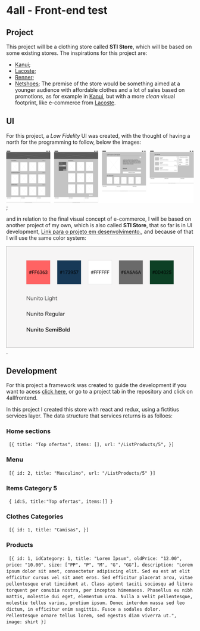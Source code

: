# 4all - Front-end test

## Project

This project will be a clothing store called **STI Store**, which will be based on some existing stores.
The inspirations for this project are:

- [Kanui](https://www.kanui.com.br/);
- [Lacoste](https://www.lacoste.com/br/);
- [Renner](https://www.lojasrenner.com.br/);
- [Netshoes](https://www.netshoes.com.br/);
  The premise of the store would be something aimed at a younger audience with affordable clothes and a lot of sales based on promotions, as for example in [Kanui](https://www.kanui.com.br/), but with a more _clean_ visual footprint, like e-commerce from [Lacoste](https://www.lacoste.com/br/).

## UI

For this project, a _Low Fidelity_ UI was created, with the thought of having a north for the programming to follow, below the images:

![VisualMap UI](https://github.com/GabrielStima/4allfrontend/blob/master/src/assets/Design/Group8.png);

and in relation to the final visual concept of e-commerce, I will be based on another project of my own, which is also called **STI Store**, that so far is in UI development, [Link para o projeto em desenvolvimento.](https://github.com/GabrielStima/stistore), and because of that I will use the same color system:

![System color](https://github.com/GabrielStima/4allfrontend/blob/master/src/assets/Design/ColorAndFonts.png).

## Development

For this project a framework was created to guide the development if you want to acess [click here](https://github.com/GabrielStima/4allfrontend/projects/1), or go to a project tab in the repository and
click on 4allfrontend.

In this project I created this store with react and redux, using a fictitius services layer.
The data structure that services returns is as folloes:

### Home sections

` [{ title: "Top ofertas", items: [], url: "/ListProducts/5", }]`

### Menu

` [{ id: 2, title: "Masculino", url: "/ListProducts/5" }]`

### Items Category 5

` { id:5, title:"Top ofertas", items:[] }`

### Clothes Categories

` [{ id: 1, title: "Camisas", }]`

### Products

` [{ id: 1, idCategory: 1, title: "Lorem Ipsum", oldPrice: "12.00", price: "10.00", size: ["PP", "P", "M", "G", "GG"], description: "Lorem ipsum dolor sit amet, consectetur adipiscing elit. Sed eu est at elit efficitur cursus vel sit amet eros. Sed efficitur placerat arcu, vitae pellentesque erat tincidunt at. Class aptent taciti sociosqu ad litora torquent per conubia nostra, per inceptos himenaeos. Phasellus eu nibh mattis, molestie dui eget, elementum urna. Nulla a velit pellentesque, molestie tellus varius, pretium ipsum. Donec interdum massa sed leo dictum, in efficitur enim sagittis. Fusce a sodales dolor. Pellentesque ornare tellus lorem, sed egestas diam viverra ut.", image: shirt }]`

